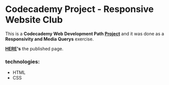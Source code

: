 # Codecademy Project - Responsive Website Club

This is a __Codecademy Web Development Path [Project](https://www.codecademy.com/practice/projects/responsive-club-website)__
and it was done as a __Responsivity and Media Querys__ exercise.

**[HERE](https://mariaburmeister.github.io/Codecademy_ResponsiveWebsiteClub/)'s** the published page. 

### technologies:
  - HTML
  - CSS
